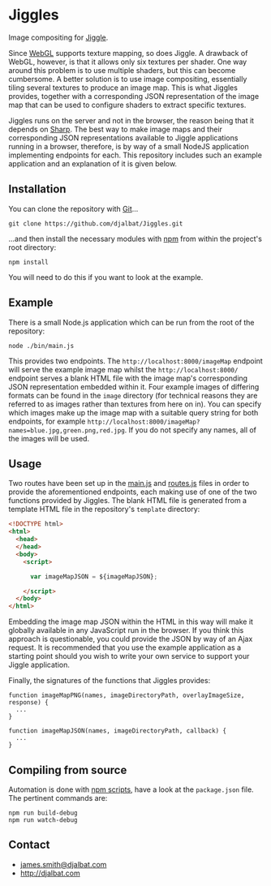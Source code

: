 # Jiggles

Image compositing for [Jiggle](https://github.com/djalbat/Jiggle).

Since [WebGL](https://developer.mozilla.org/en-US/docs/Web/API/WebGL_API) supports texture mapping, so does Jiggle. A drawback of WebGL, however, is that it allows only six textures per shader. One way around this problem is to use multiple shaders, but this can become cumbersome. A better solution is to use image compositing, essentially tiling several textures to produce an image map. This is what Jiggles provides, together with a corresponding JSON representation of the image map that can be used to configure shaders to extract specific textures.

Jiggles runs on the server and not in the browser, the reason being that it depends on [Sharp](http://sharp.pixelplumbing.com/). The best way to make image maps and their corresponding JSON representations available to Jiggle applications running in a browser, therefore, is by way of a small NodeJS application implementing endpoints for each. This repository includes such an example application and an explanation of it is given below.

## Installation

You can clone the repository with [Git](https://git-scm.com/)...

    git clone https://github.com/djalbat/Jiggles.git

...and then install the necessary modules with [npm](https://www.npmjs.com/) from within the project's root directory:

    npm install

You will need to do this if you want to look at the example.

## Example

There is a small Node.js application which can be run from the root of the repository:

    node ./bin/main.js

This provides two endpoints. The `http://localhost:8000/imageMap` endpoint will serve the example image map whilst the `http://localhost:8000/` endpoint serves a blank HTML file with the image map's corresponding JSON representation embedded within it. Four example images of differing formats can be found in the `image` directory (for technical reasons they are referred to as images rather than textures from here on in). You can specify which images make up the image map with a suitable query string for both endpoints, for example `http://localhost:8000/imageMap?names=blue.jpg,green.png,red.jpg`. If you do not specify any names, all of the images will be used.

## Usage

Two routes have been set up in the [main.js](https://github.com/djalbat/Jiggles/blob/master/bin/main.js) and [routes.js](https://github.com/djalbat/Jiggles/blob/master/bin/routes.js) files in order to provide the aforementioned endpoints, each making use of one of the two functions provided by Jiggles. The blank HTML file is generated from a template HTML file in the repository's `template` directory:

```html
<!DOCTYPE html>
<html>
  <head>
  </head>
  <body>
    <script>

      var imageMapJSON = ${imageMapJSON};

    </script>
  </body>
</html>
```

Embedding the image map JSON within the HTML in this way will make it globally available in any JavaScript run in the browser. If you think this approach is questionable, you could provide the JSON by way of an Ajax request. It is recommended that you use the example application as a starting point should you wish to write your own service to support your Jiggle application.

Finally, the signatures of the functions that Jiggles provides:

```
function imageMapPNG(names, imageDirectoryPath, overlayImageSize, response) {
  ...
}

function imageMapJSON(names, imageDirectoryPath, callback) {
  ...
}
```

## Compiling from source

Automation is done with [npm scripts](https://docs.npmjs.com/misc/scripts), have a look at the `package.json` file. The pertinent commands are:

    npm run build-debug
    npm run watch-debug
    
## Contact

- james.smith@djalbat.com
- http://djalbat.com
